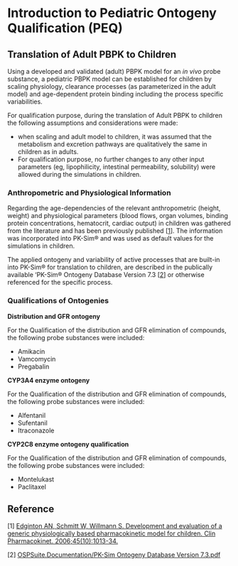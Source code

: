 # Introduction to Pediatric Ontogeny Qualification (PEQ)

## Translation of Adult PBPK to Children

Using a developed and validated (adult) PBPK model for an *in vivo* probe substance, a pediatric PBPK model can be established for children by scaling physiology, clearance processes (as parameterized in the adult model) and age-dependent protein binding including the process specific variabilities. 

For qualification purpose, during the translation of Adult PBPK to children the following assumptions and considerations were made: 

- when scaling and adult model to children, it was assumed that the metabolism and excretion
  pathways are qualitatively the same in children as in adults.
- For qualification purpose, no further changes to any other input parameters (eg, lipophilicity, intestinal permeability, solubility) were allowed during the simulations in children. 

### Anthropometric and Physiological Information 

Regarding the age-dependencies of the relevant anthropometric (height, weight) and physiological parameters (blood flows, organ volumes, binding protein concentrations, hematocrit, cardiac output) in children was gathered from the literature and has been previously published [[1](#reference)]. The information was incorporated into PK-Sim® and was used as default values for the simulations in children.

The  applied ontogeny and variability of active processes that are built-in into PK-Sim® for translation to children, are described in the publically available ‘PK-Sim® Ontogeny Database Version 7.3 [[2](#reference)] or otherwise referenced for the specific process.

### Qualifications of Ontogenies

**Distribution and GFR ontogeny**

For the Qualification of the distribution and GFR elimination of compounds, the following probe substances were included:

- Amikacin
- Vamcomycin
- Pregabalin

**CYP3A4 enzyme ontogeny**

For the Qualification of the distribution and GFR elimination of compounds, the following probe substances were included:

- Alfentanil
- Sufentanil
- Itraconazole

**CYP2C8 enzyme ontogeny qualification**

For the Qualification of the distribution and GFR elimination of compounds, the following probe substances were included:

- Montelukast
- Paclitaxel

## Reference

[1] [Edginton AN, Schmitt W, Willmann S. Development and evaluation of a generic physiologically based pharmacokinetic model for children. Clin Pharmacokinet. 2006;45(10):1013-34.](https://www.ncbi.nlm.nih.gov/pubmed/16984214)

[2]  [OSPSuite.Documentation/PK-Sim Ontogeny Database Version 7.3.pdf ](https://github.com/Open-Systems-Pharmacology/OSPSuite.Documentation/blob/38cf71b384cfc25cfa0ce4d2f3addfd32757e13b/PK-Sim%20Ontogeny%20Database%20Version%207.3.pdf)
